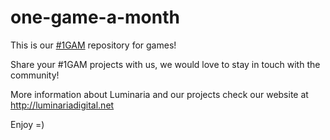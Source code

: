 # one-game-a-month

This is our [#1GAM](http://www.onegameamonth.com/ "One Game a Month") repository for games!

Share your #1GAM projects with us, we would love to stay in touch with the community!

More information about Luminaria and our projects check our website at http://luminariadigital.net

Enjoy =)
